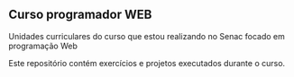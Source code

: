 ## Curso programador WEB

Unidades curriculares do curso que estou realizando no Senac focado em programação Web

Este repositório contém exercícios e projetos executados durante o curso.
